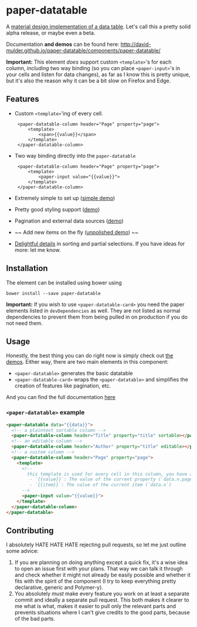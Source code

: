 # paper-datatable

A [material design implementation of a data table](https://www.google.com/design/spec/components/data-tables.html). Let's call this a pretty solid alpha release, or maybe even a beta.

Documentation **and demos** can be found here: http://david-mulder.github.io/paper-datatable/components/paper-datatable/

**Important:** This element *does* support custom `<template>`'s for each column, *including* two way binding (so you can place `<paper-input>`'s in your cells and listen for data changes), as far as I know this is pretty unique, but it's also the reason why it can be a bit slow on Firefox and Edge.

## Features

 - Custom `<template>`'ing of every cell.

		<paper-datatable-column header="Page" property="page">
			<template>
				<span>{{value}}</span>
			</template>
		</paper-datatable-column>

 - Two way binding directly into the `paper-datatable`

		<paper-datatable-column header="Page" property="page">
			<template>
				<paper-input value="{{value}}">
			</template>
		</paper-datatable-column>
 - Extremely simple to set up ([simple demo](http://david-mulder.github.io/paper-datatable/components/paper-datatable/demo/simple.html))
 - Pretty good styling support ([demo](http://david-mulder.github.io/paper-datatable/components/paper-datatable/demo/theming.html))
 - Pagination and external data sources ([demo](http://david-mulder.github.io/paper-datatable/components/paper-datatable/demo/users-card.html))
 - ~~ Add new items on the fly ([unpolished demo](http://david-mulder.github.io/paper-datatable/components/paper-datatable/demo/paper-datatable-card.html)) ~~
 - [Delightful details](https://www.google.com/design/spec/animation/delightful-details.html) in sorting and partial selections. If you have ideas for more: let me know.

## Installation

The element can be installed using bower using

    bower install --save paper-datatable

**Important:** If you wish to use `<paper-datatable-card>` you need the paper elements listed in `devDependencies` as well. They are not listed as normal dependencies to prevent them from being pulled in on production if you do not need them.

## Usage

Honestly, the best thing you can do right now is simply check out [the demos](http://david-mulder.github.io/paper-datatable/components/paper-datatable/demo/). Either way, there are two main elements in this component:

 - `<paper-datatable>` generates the basic datatable
 - `<paper-datatable-card>` wraps the `<paper-datatable>` and simplifies the creation of features like pagination, etc.

And you can find the full documentation [here](http://david-mulder.github.io/paper-datatable/components/paper-datatable/)

### `<paper-datatable>` example

```html
<paper-datatable data="{{data}}">
  <!-- a plaintext sortable column -->
  <paper-datatable-column header="Title" property="title" sortable></paper-datatable-column>
  <!-- an editable column -->
  <paper-datatable-column header="Author" property="title" editable></paper-datatable-column>
  <!-- a custom column -->
  <paper-datatable-column header="Page" property="page">
	<template>
	  <!--
		this template is used for every cell in this column, you have access to:
		 - `{{value}}`: The value of the current property (`data.n.page`)
		 - `{{item}}`: The value of the current item (`data.n`)
	  -->
	  <paper-input value="{{value}}">
	</template>
  </paper-datatable-column>
</paper-datatable>
```

## Contributing

I absolutely HATE HATE HATE rejecting pull requests, so let me just outline some advice:

 1. If you are planning on doing anything except a quick fix, it's a wise idea to open an issue first with your plans. That
    way we can talk it through and check whether it might not already be easily possible and whether it fits with the
    spirit of the component (I try to keep everything pretty declarative, generic and Polymer-y).
 2. You absolutely *must* make every feature you work on at least a separate commit and ideally a separate pull request.
    This both makes it clearer to me what is what, makes it easier to pull only the relevant parts and prevents situations
    where I can't give credits to the good parts, because of the bad parts.